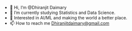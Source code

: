 - 👋 Hi, I’m @Dhiranjit Daimary
- 👀 I’m currently studying Statistics and Data Science.
- 💞️ Interested in AI/ML and making the world a  better place.
- 📫 How to reach me Dhiranjitdaimary@gmail.com

